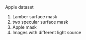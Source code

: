 Apple dataset 
1. Lamber surface mask
2. two specular surface mask
3. Apple mask
4. Images with different light source 
